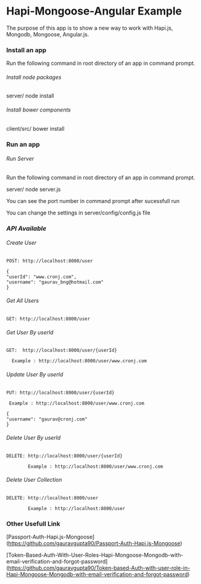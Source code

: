 Hapi-Mongoose-Angular Example
========================

The purpose of this app is to show a new way to work with Hapi.js, Mongodb, Mongoose, Angular.js.


### Install an app

Run the following command in root directory of an app in command prompt.

###### *Install node packages*

server/ node install

###### *Install bower components*

client/src/ bower install

### Run an app

###### *Run Server*

Run the following command in root directory of an app in command prompt.

server/ node server.js

You can see the port number in command prompt after sucessfull run

You can change the settings in server/config/config.js file

### *API Available*

###### *Create User*

	POST: http://localhost:8000/user

	{
	"userId": "www.cronj.com",
	"username": "gaurav_bng@hotmail.com"
	}

###### *Get All Users*

	GET: http://localhost:8000/user

###### *Get User By userId*

	GET:  http://localhost:8000/user/{userId}
      
      Example : http://localhost:8000/user/www.cronj.com

###### *Update User By userId*

	PUT: http://localhost:8000/user/{userId}

     Example : http://localhost:8000/user/www.cronj.com

	{
	"username": "gaurav@cronj.com"
	}

###### *Delete User By userId*

	DELETE: http://localhost:8000/user/{userId}

			Example : http://localhost:8000/user/www.cronj.com

###### *Delete User Collection*

	DELETE: http://localhost:8000/user

			Example : http://localhost:8000/user


### Other Usefull Link

[Passport-Auth-Hapi.js-Mongoose] (https://github.com/gauravgupta90/Passport-Auth-Hapi.js-Mongoose)

[Token-Based-Auth-With-User-Roles-Hapi-Mongoose-Mongodb-with-email-verification-and-forgot-password] (https://github.com/gauravgupta90/Token-based-Auth-with-user-role-in-Hapi-Mongoose-Mongodb-with-email-verification-and-forgot-password)

